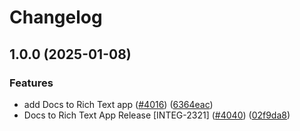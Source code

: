 # Changelog

## 1.0.0 (2025-01-08)


### Features

* add Docs to Rich Text app ([#4016](https://github.com/contentful/marketplace-partner-apps/issues/4016)) ([6364eac](https://github.com/contentful/marketplace-partner-apps/commit/6364eacfca217f58d875a86cf0f307d2d2b0c4c2))
* Docs to Rich Text App Release [INTEG-2321] ([#4040](https://github.com/contentful/marketplace-partner-apps/issues/4040)) ([02f9da8](https://github.com/contentful/marketplace-partner-apps/commit/02f9da828e47d0334606659ca089665db38d5512))
